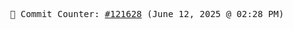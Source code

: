 <p align="center">
    <samp>
        📮 Commit Counter: <a href="https://github.com/Javascript-void0/Javascript-void0/commits/main">#121628</a> (June 12, 2025 @ 02:28 PM)
    </samp>
</p>
